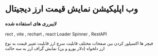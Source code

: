 <h1> وب اپلیکیشن نمایش قیمت ارز دیجیتال</h1>
<h3> لایبرری های استفاده شده</h3>

<p> rect , vite , rechart , react Loader Spinner , RestAPI  </p>

فیچر ها 
اکسپلور کردن بین صفحات مختلف 
قابلیت سرچ ارز
قابلیت تغییر قیمت به نوع ارز دلخواه {دلار یورو و ین}
نمایش گراف ارز به سه حالت